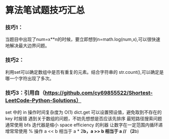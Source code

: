 # 算法笔试题技巧汇总

### 技巧1：
当题目中出现了num=x**n的时候，要立即想到n=math.log(num,x),可以很快速地解决最大边界问题。

### 技巧2：
利用set可以确定数组中是否有重复的元素。结合字符串的 str.count(),可以确定是哪一个字符出现了多次。

### 技巧3：引用自（https://github.com/cy69855522/Shortest-LeetCode-Python-Solutions）
set 中的 in 操作时间复杂度为 O(1)
dict.get 可以设置预设值，避免取到不存在的 key 时报错
遇到关于数组的问题，不妨先想想是否应该先排序
最短路径搜索问题通常使用 bfs
迭代器是缩小 space efficiency 的利器
让数字在一定范围内循环递增常常使用 % 操作
a << b 相当于 a * 2**b，a >> b 相当于 a // （2**b)  
